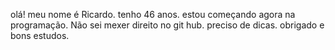 olá!
meu nome é Ricardo.
tenho 46 anos.
estou começando agora na programação.
Não sei mexer direito no git hub.
preciso de  dicas.
obrigado e bons estudos.

<!---
Ricardopezao/Ricardopezao is a ✨ special ✨ repository because its `README.md` (this file) appears on your GitHub profile.
You can click the Preview link to take a look at your changes.
--->
